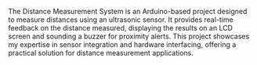 The Distance Measurement System is an Arduino-based project designed to measure distances using an ultrasonic sensor. It provides real-time feedback on the distance measured, displaying the results on an LCD screen and sounding a buzzer for proximity alerts. This project showcases my expertise in sensor integration and hardware interfacing, offering a practical solution for distance measurement applications.
